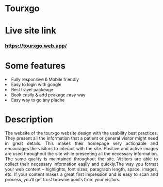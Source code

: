 # Tourxgo 

# Live site link
  <h3><a href="https://tourxgo.web.app/">https://tourxgo.web.app/</a></h3>
  
# Some features
  <li>Fully responsive & Mobile friendly</li>
  <li>Easy to login with google</li>
  <li>Best travel packeage</li>
  <li>Book easily & add pcakage easy way</li>
  <li>Easy way to go any plache</li>
  
# Description
  <p style="text-align:justify";>
  The website of the tourxgo website design with the usability best practices. They present all the information that a patient or general visitor might need in great details. This makes their homepage very actionable and encourages the visitors to interact with the site. Positive and active images are used throughout the site while presenting all the necessary information. The same quality is maintained throughout the site. Visitors are able to collect their necessary information easily and quickly.The way you format your web content – highlights, font sizes, paragraph length, space, images, etc. If your content makes a great first impression and is easy to scan and process, you’ll get trust brownie points from your visitors.
  </p>
